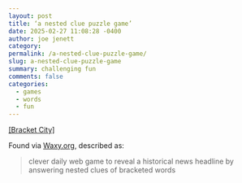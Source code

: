 ```yaml
---
layout: post
title: ‘a nested clue puzzle game’
date: 2025-02-27 11:08:28 -0400
author: joe jenett
category: 
permalink: /a-nested-clue-puzzle-game/
slug: a-nested-clue-puzzle-game
summary: challenging fun
comments: false
categories:
  - games
  - words
  - fun
---
```

<a title="[Bracket City]" href="https://bracket.city/">[Bracket City]</a>

Found via <a href="https://waxy.org/2025/02/bracket-city/">Waxy.org</a>, described as:
<blockquote><p>clever daily web game to reveal a historical news headline by answering nested clues of bracketed words</p></blockquote>
<a style="display:none;" href="https://brid.gy/publish/mastodon"><small>(cross-posted to mastodon)</small></a>